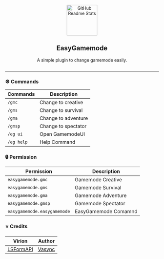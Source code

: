 <p align="center">
 <img width="100px" src="https://i.ibb.co.com/tCGYQgq/20240826-105936.png" align="center" alt="GitHub Readme Stats" />
 <h2 align="center">EasyGamemode</h2>
 <p align="center">A simple plugin to change gamemode easily.</p>
</p>
<p align="center">
<img src="https://i.imghippo.com/files/lSnR11724669089.png" alt="" border="0">
</p>

---

### ⚙️ Commands
| Commands | Description |
|---------|-------------|
| ```/gmc``` | Change to creative |
| ```/gms``` | Change to survival |
| ```/gma``` | Change to adventure |
| ```/gmsp``` | Change to spectator |
| ```/eg ui``` | Open GamemodeUI |
| ```/eg help``` | Help Command |

### 🔒 Permission
| Permission | Description |
|---------|-------------|
| ```easygamemode.gmc``` | Gamemode Creative |
| ```easygamemode.gms``` | Gamemode Survival |
| ```easygamemode.gma``` | Gamemode Adventure |
| ```easygamemode.gmsp``` | Gamemode Spectator |
| ```easygamemode.easygamemode``` | EasyGamemode Comamnd |

### ⭐ Credits
| Virion | Author |
|---------|-------------|
| [LSFormAPI](https://github.com/Vasync/LSFormAPI) | [Vasync](https://github.com/Vasync) |
